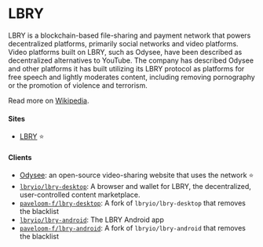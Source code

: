 # LBRY

LBRY is a blockchain-based file-sharing and payment network that powers decentralized platforms, primarily social networks and video platforms. Video platforms built on LBRY, such as Odysee, have been described as decentralized alternatives to YouTube. The company has described Odysee and other platforms it has built utilizing its LBRY protocol as platforms for free speech and lightly moderates content, including removing pornography or the promotion of violence and terrorism.

Read more on [Wikipedia](https://en.wikipedia.org/wiki/LBRY).

#### Sites
- [LBRY](https://lbry.com) ⭐

#### Clients
- [Odysee](https://odysee.com): an open-source video-sharing website that uses the network ⭐
- [`lbryio/lbry-desktop`](https://github.com/lbryio/lbry-desktop): A browser and wallet for LBRY, the decentralized, user-controlled content marketplace.
- [`paveloom-f/lbry-desktop`](https://github.com/paveloom-f/lbry-desktop): A fork of `lbryio/lbry-desktop` that removes the blacklist
- [`lbryio/lbry-android`](https://github.com/lbryio/lbry-android): The LBRY Android app
- [`paveloom-f/lbry-android`](https://github.com/paveloom-f/lbry-android): A fork of `lbryio/lbry-android` that removes the blacklist
